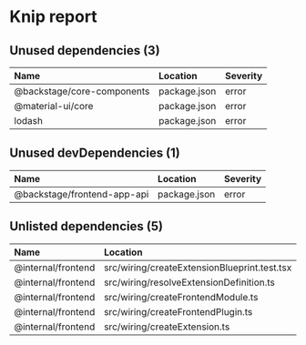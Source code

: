 # Knip report

## Unused dependencies (3)

| Name                       | Location     | Severity |
| :------------------------- | :----------- | :------- |
| @backstage/core-components | package.json | error    |
| @material-ui/core          | package.json | error    |
| lodash                     | package.json | error    |

## Unused devDependencies (1)

| Name                        | Location     | Severity |
| :-------------------------- | :----------- | :------- |
| @backstage/frontend-app-api | package.json | error    |

## Unlisted dependencies (5)

| Name               | Location                                     | Severity |
| :----------------- | :------------------------------------------- | :------- |
| @internal/frontend | src/wiring/createExtensionBlueprint.test.tsx | error    |
| @internal/frontend | src/wiring/resolveExtensionDefinition.ts     | error    |
| @internal/frontend | src/wiring/createFrontendModule.ts           | error    |
| @internal/frontend | src/wiring/createFrontendPlugin.ts           | error    |
| @internal/frontend | src/wiring/createExtension.ts                | error    |

